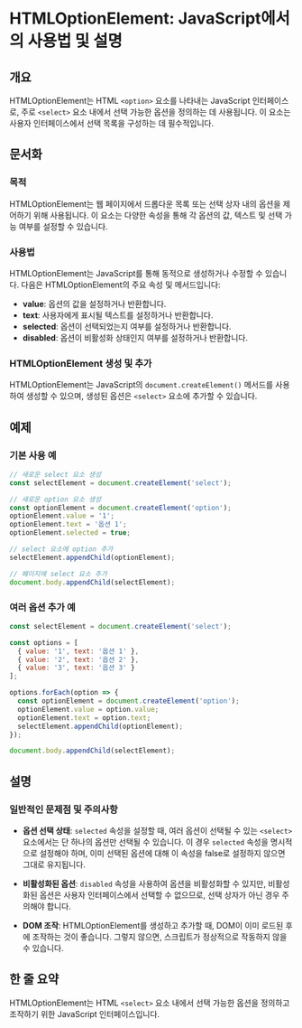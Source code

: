 <!--
Meta Description: # HTMLOptionElement: JavaScript에서의 사용법 및 설명 ## 개요 HTMLOptionElement는 HTML `<option>` 요소를 나타내는 JavaScript 인터페이스로, 주로 `<select>` 요소 내에서 선택 가능한 옵션을 정의하는 ...
Meta Keywords: select, optionelement, option, value, text
-->

# HTMLOptionElement: JavaScript에서의 사용법 및 설명

## 개요
HTMLOptionElement는 HTML `<option>` 요소를 나타내는 JavaScript 인터페이스로, 주로 `<select>` 요소 내에서 선택 가능한 옵션을 정의하는 데 사용됩니다. 이 요소는 사용자 인터페이스에서 선택 목록을 구성하는 데 필수적입니다.

## 문서화
### 목적
HTMLOptionElement는 웹 페이지에서 드롭다운 목록 또는 선택 상자 내의 옵션을 제어하기 위해 사용됩니다. 이 요소는 다양한 속성을 통해 각 옵션의 값, 텍스트 및 선택 가능 여부를 설정할 수 있습니다.

### 사용법
HTMLOptionElement는 JavaScript를 통해 동적으로 생성하거나 수정할 수 있습니다. 다음은 HTMLOptionElement의 주요 속성 및 메서드입니다:

- **value**: 옵션의 값을 설정하거나 반환합니다.
- **text**: 사용자에게 표시될 텍스트를 설정하거나 반환합니다.
- **selected**: 옵션이 선택되었는지 여부를 설정하거나 반환합니다.
- **disabled**: 옵션이 비활성화 상태인지 여부를 설정하거나 반환합니다.

### HTMLOptionElement 생성 및 추가
HTMLOptionElement는 JavaScript의 `document.createElement()` 메서드를 사용하여 생성할 수 있으며, 생성된 옵션은 `<select>` 요소에 추가할 수 있습니다.

## 예제
### 기본 사용 예
```javascript
// 새로운 select 요소 생성
const selectElement = document.createElement('select');

// 새로운 option 요소 생성
const optionElement = document.createElement('option');
optionElement.value = '1';
optionElement.text = '옵션 1';
optionElement.selected = true;

// select 요소에 option 추가
selectElement.appendChild(optionElement);

// 페이지에 select 요소 추가
document.body.appendChild(selectElement);
```

### 여러 옵션 추가 예
```javascript
const selectElement = document.createElement('select');

const options = [
  { value: '1', text: '옵션 1' },
  { value: '2', text: '옵션 2' },
  { value: '3', text: '옵션 3' }
];

options.forEach(option => {
  const optionElement = document.createElement('option');
  optionElement.value = option.value;
  optionElement.text = option.text;
  selectElement.appendChild(optionElement);
});

document.body.appendChild(selectElement);
```

## 설명
### 일반적인 문제점 및 주의사항
- **옵션 선택 상태**: `selected` 속성을 설정할 때, 여러 옵션이 선택될 수 있는 `<select>` 요소에서는 단 하나의 옵션만 선택될 수 있습니다. 이 경우 `selected` 속성을 명시적으로 설정해야 하며, 이미 선택된 옵션에 대해 이 속성을 false로 설정하지 않으면 그대로 유지됩니다.
  
- **비활성화된 옵션**: `disabled` 속성을 사용하여 옵션을 비활성화할 수 있지만, 비활성화된 옵션은 사용자 인터페이스에서 선택할 수 없으므로, 선택 상자가 아닌 경우 주의해야 합니다.

- **DOM 조작**: HTMLOptionElement를 생성하고 추가할 때, DOM이 이미 로드된 후에 조작하는 것이 좋습니다. 그렇지 않으면, 스크립트가 정상적으로 작동하지 않을 수 있습니다.

## 한 줄 요약
HTMLOptionElement는 HTML `<select>` 요소 내에서 선택 가능한 옵션을 정의하고 조작하기 위한 JavaScript 인터페이스입니다.